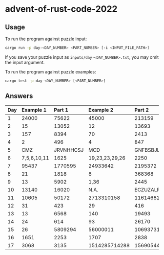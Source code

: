 # advent-of-rust-code-2022

## Usage

To run the program against puzzle input:
```bash
cargo run -p day-<DAY_NUMBER> <PART_NUMBER> [-i <INPUT_FILE_PATH>]
```

If you save your puzzle input as `inputs/day-<DAY_NUMBER>.txt`, you may omit the input argument.

To run the program against puzzle examples:
```bash
cargo test -p day-<DAY_NUMBER> [<PART_NUMBER>]
```

## Answers

| Day | Example 1 | Part 1 | Example 2 | Part 2 |
| :- | :- | :- | :- | :- |
| 1 | 24000 | 75622 | 45000 | 213159 |
| 2 | 15 | 13052 | 12 | 13693 |
| 3 | 157 | 8394 | 70 | 2413 |
| 4 | 2 | 496 | 4 | 847 |
| 5 | CMZ | JRVNHHCSJ | MCD | GNFBSBJLH |
| 6 | 7,5,6,10,11 | 1625 | 19,23,23,29,26 | 2250 |
| 7 | 95437 | 1770595 | 24933642 | 2195372 |
| 8 | 21 | 1818 | 8 | 368368 |
| 9 | 13 | 5902 | 1,36 | 2445 |
| 10 | 13140 | 16020 | N.A. | ECZUZALR |
| 11 | 10605 | 50172 | 2713310158 | 11614682178 |
| 12 | 31 | 423 | 29 | 416 |
| 13 | 13 | 6568 | 140 | 19493 |
| 14 | 24 | 614 | 93 | 26170 |
| 15 | 26 | 5809294 | 56000011 | 10693731308112 |
| 16 | 1651 | 2253 | 1707 | 2838 |
| 17 | 3068 | 3135 | 1514285714288 | 1569054441243 |
